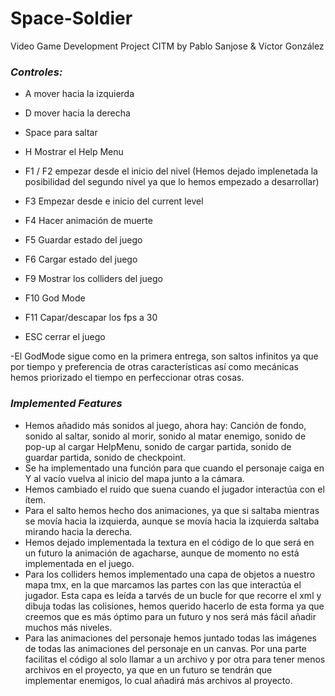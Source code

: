 # Space-Soldier
Video Game Development Project CITM
by Pablo Sanjose & Víctor González

### *Controles:*
- A mover hacia la izquierda
- D mover hacia la derecha
- Space para saltar
- H Mostrar el Help Menu
- F1 / F2 empezar desde el inicio del nivel (Hemos dejado implenetada la posibilidad del segundo nivel ya que lo hemos empezado a desarrollar)
- F3 Empezar desde e inicio del current level
- F4 Hacer animación de muerte
- F5 Guardar estado del juego
- F6 Cargar estado del juego
- F9 Mostrar los colliders del juego
- F10 God Mode
- F11 Capar/descapar los fps a 30

- ESC cerrar el juego

-El GodMode sigue como en la primera entrega, son saltos infinitos ya que por tiempo y preferencia de otras características así como mecánicas hemos priorizado el tiempo en perfeccionar otras cosas.

### *Implemented Features* 

- Hemos añadido más sonidos al juego, ahora hay: Canción de fondo, sonido al saltar, sonido al morir, sonido al matar enemigo, sonido de pop-up al cargar HelpMenu, sonido de cargar partida, sonido de guardar partida, sonido de checkpoint.
- Se ha implementado una función para que cuando el personaje caiga en Y al vacío vuelva al inicio del mapa junto a la cámara.
- Hemos cambiado el ruido que suena cuando el jugador interactúa con el ítem.
- Para el salto hemos hecho dos animaciones, ya que si saltaba mientras se movía hacia la izquierda, aunque se movía hacia la izquierda saltaba mirando hacia la derecha.
- Hemos dejado implementada la textura en el código de lo que será en un futuro la animación de agacharse, aunque de momento no está implementada en el juego.
- Para los colliders hemos implementado una capa de objetos a nuestro mapa tmx, en la que marcamos las partes con las que interactúa el jugador. Esta capa es leída a tarvés de un bucle for que recorre el xml y dibuja todas las colisiones, hemos querido hacerlo de esta forma ya que creemos que es más óptimo para un futuro y nos será más fácil añadir muchos más niveles.
- Para las animaciones del personaje hemos juntado todas las imágenes de todas las animaciones del personaje en un canvas. Por una parte facilitas el código al solo llamar a un archivo y por otra para tener menos archivos en el proyecto, ya que en un futuro se tendrán que implementar enemigos, lo cual añadirá más archivos al proyecto.
